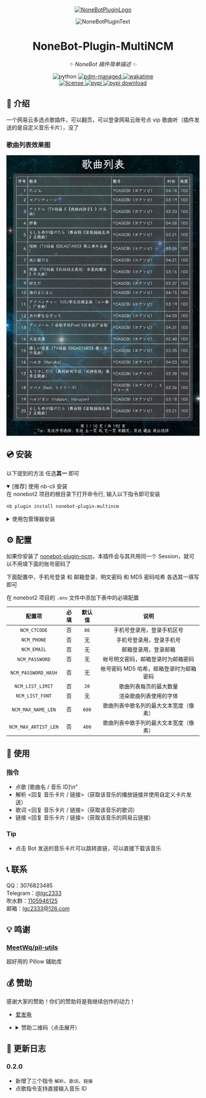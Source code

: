 <!-- markdownlint-disable MD031 MD033 MD036 MD041 -->

<div align="center">

<a href="https://v2.nonebot.dev/store">
  <img src="https://raw.githubusercontent.com/A-kirami/nonebot-plugin-template/resources/nbp_logo.png" width="180" height="180" alt="NoneBotPluginLogo">
</a>

<p>
  <img src="https://raw.githubusercontent.com/A-kirami/nonebot-plugin-template/resources/NoneBotPlugin.svg" width="240" alt="NoneBotPluginText">
</p>

# NoneBot-Plugin-MultiNCM

_✨ NoneBot 插件简单描述 ✨_

<img src="https://img.shields.io/badge/python-3.8+-blue.svg" alt="python">
<a href="https://pdm.fming.dev">
  <img src="https://img.shields.io/badge/pdm-managed-blueviolet" alt="pdm-managed">
</a>
<a href="https://wakatime.com/badge/user/b61b0f9a-f40b-4c82-bc51-0a75c67bfccf/project/f4778875-45a4-4688-8e1b-b8c844440abb">
  <img src="https://wakatime.com/badge/user/b61b0f9a-f40b-4c82-bc51-0a75c67bfccf/project/f4778875-45a4-4688-8e1b-b8c844440abb.svg" alt="wakatime">
</a>

<br />

<a href="./LICENSE">
  <img src="https://img.shields.io/github/license/lgc-NB2Dev/nonebot-plugin-multincm.svg" alt="license">
</a>
<a href="https://pypi.python.org/pypi/nonebot-plugin-multincm">
  <img src="https://img.shields.io/pypi/v/nonebot-plugin-multincm.svg" alt="pypi">
</a>
<a href="https://pypi.python.org/pypi/nonebot-plugin-multincm">
  <img src="https://img.shields.io/pypi/dm/nonebot-plugin-multincm" alt="pypi download">
</a>

</div>

## 📖 介绍

一个网易云多选点歌插件，可以翻页，可以登录网易云账号点 vip 歌曲听（插件发送的是自定义音乐卡片），没了

### 歌曲列表效果图

![pic](https://raw.githubusercontent.com/lgc-NB2Dev/readme/main/multincm/QQ图片20230515025601.jpg)

## 💿 安装

以下提到的方法 任选**其一** 即可

<details open>
<summary>[推荐] 使用 nb-cli 安装</summary>
在 nonebot2 项目的根目录下打开命令行, 输入以下指令即可安装

```bash
nb plugin install nonebot-plugin-multincm
```

</details>

<details>
<summary>使用包管理器安装</summary>
在 nonebot2 项目的插件目录下, 打开命令行, 根据你使用的包管理器, 输入相应的安装命令

<details>
<summary>pip</summary>

```bash
pip install nonebot-plugin-multincm
```

</details>
<details>
<summary>pdm</summary>

```bash
pdm add nonebot-plugin-multincm
```

</details>
<details>
<summary>poetry</summary>

```bash
poetry add nonebot-plugin-multincm
```

</details>
<details>
<summary>conda</summary>

```bash
conda install nonebot-plugin-multincm
```

</details>

打开 nonebot2 项目根目录下的 `pyproject.toml` 文件, 在 `[tool.nonebot]` 部分的 `plugins` 项里追加写入

```toml
[tool.nonebot]
plugins = [
    # ...
    "nonebot_plugin_multincm"
]
```

</details>

## ⚙️ 配置

如果你安装了 [nonebot-plugin-ncm](https://github.com/kitUIN/nonebot-plugin-ncm)，本插件会与其共用同一个 Session，就可以不用填下面的账号密码了

下面配置中，手机号登录 和 邮箱登录、明文密码 和 MD5 密码哈希 各选其一填写即可

在 nonebot2 项目的 `.env` 文件中添加下表中的必填配置

|        配置项        | 必填 | 默认值 |                  说明                   |
| :------------------: | :--: | :----: | :-------------------------------------: |
|     `NCM_CTCODE`     |  否  |  `86`  |       手机号登录用，登录手机区号        |
|     `NCM_PHONE`      |  否  |   无   |        手机号登录用，登录手机号         |
|     `NCM_EMAIL`      |  否  |   无   |          邮箱登录用，登录邮箱           |
|    `NCM_PASSWORD`    |  否  |   无   |   帐号明文密码，邮箱登录时为邮箱密码    |
| `NCM_PASSWORD_HASH`  |  否  |   无   | 帐号密码 MD5 哈希，邮箱登录时为邮箱密码 |
|   `NCM_LIST_LIMIT`   |  否  |  `20`  |         歌曲列表每页的最大数量          |
|   `NCM_LIST_FONT`    |  否  |   无   |         渲染歌曲列表使用的字体          |
|  `NCM_MAX_NAME_LEN`  |  否  | `600`  | 歌曲列表中歌名列的最大文本宽度（像素）  |
| `NCM_MAX_ARTIST_LEN` |  否  | `400`  | 歌曲列表中歌手列的最大文本宽度（像素）  |

## 🎉 使用

### 指令

- 点歌 [歌曲名 / 音乐 ID]\n"
- 解析 <回复 音乐卡片 / 链接>（获取该音乐的播放链接并使用自定义卡片发送）
- 歌词 <回复 音乐卡片 / 链接>（获取该音乐的歌词）
- 链接 <回复 音乐卡片 / 链接>（获取该音乐的网易云链接）

### Tip

- 点击 Bot 发送的音乐卡片可以跳转直链，可以直接下载该音乐

## 📞 联系

QQ：3076823485  
Telegram：[@lgc2333](https://t.me/lgc2333)  
吹水群：[1105946125](https://jq.qq.com/?_wv=1027&k=Z3n1MpEp)  
邮箱：<lgc2333@126.com>

## 💡 鸣谢

### [MeetWq/pil-utils](https://github.com/MeetWq/pil-utils)

超好用的 Pillow 辅助库

## 💰 赞助

感谢大家的赞助！你们的赞助将是我继续创作的动力！

- [爱发电](https://afdian.net/@lgc2333)
- <details>
    <summary>赞助二维码（点击展开）</summary>

  ![讨饭](https://raw.githubusercontent.com/lgc2333/ShigureBotMenu/master/src/imgs/sponsor.png)

  </details>

## 📝 更新日志

### 0.2.0

- 新增了三个指令 `解析`、`歌词`、`链接`
- 点歌指令支持直接输入音乐 ID
